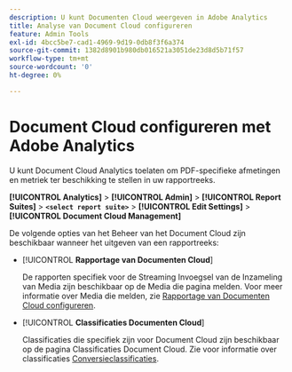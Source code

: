 ```yaml
---
description: U kunt Documenten Cloud weergeven in Adobe Analytics
title: Analyse van Document Cloud configureren
feature: Admin Tools
exl-id: 4bcc5be7-cad1-4969-9d19-0db8f3f6a374
source-git-commit: 1382d8901b980db016521a3051de23d8d5b71f57
workflow-type: tm+mt
source-wordcount: '0'
ht-degree: 0%

---
```


# Document Cloud configureren met Adobe Analytics

U kunt Document Cloud Analytics toelaten om PDF-specifieke afmetingen en metriek ter beschikking te stellen in uw rapportreeks.

**[!UICONTROL Analytics]** > **[!UICONTROL Admin]** > **[!UICONTROL Report Suites]** > **`<select report suite>`** > **[!UICONTROL Edit Settings]** > **[!UICONTROL Document Cloud Management]**

De volgende opties van het Beheer van het Document Cloud zijn beschikbaar wanneer het uitgeven van een rapportreeks:

* [!UICONTROL **Rapportage van Documenten Cloud**]

  De rapporten specifiek voor de Streaming Invoegsel van de Inzameling van Media zijn beschikbaar op de Media die pagina melden. Voor meer informatie over Media die melden, zie [Rapportage van Documenten Cloud configureren](/help/admin/admin/c-manage-report-suites/c-edit-report-suites/document-cloud-config.md).

* [!UICONTROL **Classificaties Documenten Cloud**]

  Classificaties die specifiek zijn voor Document Cloud zijn beschikbaar op de pagina Classificaties Document Cloud. Zie voor informatie over classificaties [Conversieclassificaties](/help/admin/admin/c-manage-report-suites/c-edit-report-suites/conversion-var-admin/conversion-classifications.md).
